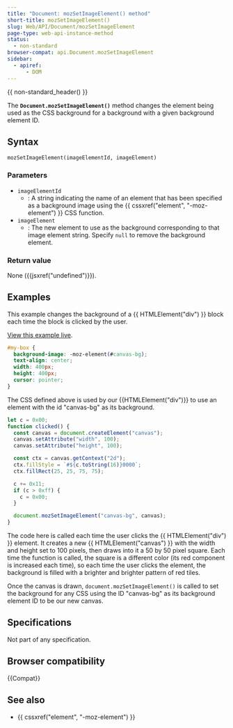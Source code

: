 ```yaml
---
title: "Document: mozSetImageElement() method"
short-title: mozSetImageElement()
slug: Web/API/Document/mozSetImageElement
page-type: web-api-instance-method
status:
  - non-standard
browser-compat: api.Document.mozSetImageElement
sidebar:
  - apiref:
      - DOM
---
```


{{ non-standard_header() }}

The **`Document.mozSetImageElement()`** method changes the
element being used as the CSS background for a background with a given background
element ID.

## Syntax

```js-nolint
mozSetImageElement(imageElementId, imageElement)
```

### Parameters

- `imageElementId`
  - : A string indicating the name of an element that has
    been specified as a background image using the {{ cssxref("element", "-moz-element") }} CSS
    function.
- `imageElement`
  - : The new element to use as the background corresponding
    to that image element string. Specify `null` to remove the background
    element.

### Return value

None ({{jsxref("undefined")}}).

## Examples

This example changes the background of a {{ HTMLElement("div") }} block each time the
block is clicked by the user.

[View this example live](https://mdn.dev/archives/media/samples/domref/mozSetImageElement.html).

```css
#my-box {
  background-image: -moz-element(#canvas-bg);
  text-align: center;
  width: 400px;
  height: 400px;
  cursor: pointer;
}
```

The CSS defined above is used by our {{HTMLElement("div")}} to use an element with the id "canvas-bg" as its background.

```js
let c = 0x00;
function clicked() {
  const canvas = document.createElement("canvas");
  canvas.setAttribute("width", 100);
  canvas.setAttribute("height", 100);

  const ctx = canvas.getContext("2d");
  ctx.fillStyle = `#${c.toString(16)}0000`;
  ctx.fillRect(25, 25, 75, 75);

  c += 0x11;
  if (c > 0xff) {
    c = 0x00;
  }

  document.mozSetImageElement("canvas-bg", canvas);
}
```

The code here is called each time the user clicks the {{ HTMLElement("div") }} element.
It creates a new {{ HTMLElement("canvas") }} with the width and height set to 100
pixels, then draws into it a 50 by 50 pixel square. Each time the function is called,
the square is a different color (its red component is increased each time), so each time
the user clicks the element, the background is filled with a brighter and brighter
pattern of red tiles.

Once the canvas is drawn, `document.mozSetImageElement()` is called to set
the background for any CSS using the ID "canvas-bg" as its background element ID to be
our new canvas.

## Specifications

Not part of any specification.

## Browser compatibility

{{Compat}}

## See also

- {{ cssxref("element", "-moz-element") }}
